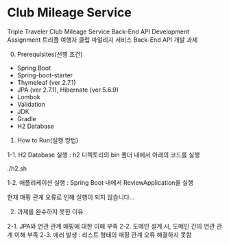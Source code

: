 # Club Mileage Service
 Triple Traveler Club Mileage Service Back-End API Development Assignment
 트리플 여행자 클럽 마일리지 서비스 Back-End API 개발 과제
 
 0. Prerequisites(선행 조건)
 - Spring Boot
 - Spring-boot-starter
 - Thymeleaf (ver 2.7.1)
 - JPA (ver 2.7.1), Hibernate (ver 5.6.9)
 - Lombok
 - Validation
 - JDK
 - Gradle
 - H2 Database


1. How to Run(실행 방법)

1-1. H2 Database 실행 : h2 디렉토리의 bin 폴더 내에서 아래의 코드를 실행

./h2.sh

1-2. 애플리케이션 실행 : Spring Boot 내에서 ReviewApplication을 실행

현재 매핑 관계 오류로 인해 실행이 되지 않습니다...

2. 과제를 완수하지 못한 이유

2-1. JPA와 연관 관계 매핑에 대한 이해 부족
2-2. 도메인 설계 시, 도메인 간의 연관 관계 이해 부족
2-3. 에러 발생 : 리스트 형태의 매핑 관계 오류 해결하지 못함
